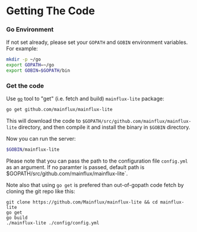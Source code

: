 # Getting The Code

### Go Environment
If not set already, please set your `GOPATH` and `GOBIN` environment variables. For example:
```bash
mkdir -p ~/go
export GOPATH=~/go
export GOBIN=$GOPATH/bin
```

### Get the code
Use [`go`](https://golang.org/cmd/go/) tool to "get" (i.e. fetch and build) `mainflux-lite` package:
```bash
go get github.com/mainflux/mainflux-lite
```

This will download the code to `$GOPATH/src/github.com/mainflux/mainflux-lite` directory,
and then compile it and install the binary in `$GOBIN` directory.

Now you can run the server:
```bash
$GOBIN/mainflux-lite
```

Please note that you can pass the path to the configuration file `config.yml` as an argument.
If no paramter is passed, default path is $GOPATH/src/github.com/mainflux/mainflux-lite`.

Note also that using `go get` is prefered than out-of-gopath code fetch by cloning the git repo like this:
```
git clone https://github.com/Mainflux/mainflux-lite && cd mainflux-lite
go get
go build
./mainflux-lite ./config/config.yml
```
